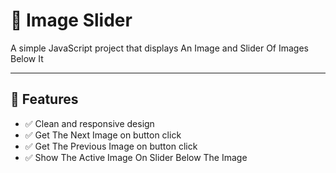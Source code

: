 # 📜 Image Slider

A simple JavaScript project that displays An Image and Slider Of Images Below It

---

## 🚀 Features

- ✅ Clean and responsive design
- ✅ Get The Next Image on button click
- ✅ Get The Previous Image on button click
- ✅ Show The Active Image On Slider Below The Image
